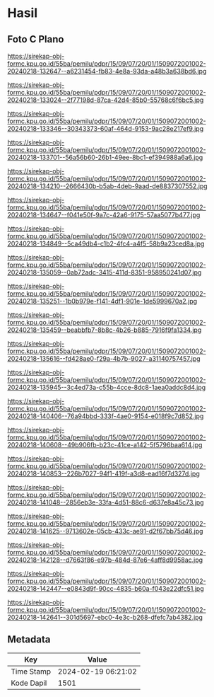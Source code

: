 # Hasil

## Foto C Plano

https://sirekap-obj-formc.kpu.go.id/55ba/pemilu/pdpr/15/09/07/20/01/1509072001002-20240218-132647--a6231454-fb83-4e8a-93da-a48b3a638bd6.jpg

https://sirekap-obj-formc.kpu.go.id/55ba/pemilu/pdpr/15/09/07/20/01/1509072001002-20240218-133024--2f77198d-87ca-42d4-85b0-55768c6f6bc5.jpg

https://sirekap-obj-formc.kpu.go.id/55ba/pemilu/pdpr/15/09/07/20/01/1509072001002-20240218-133346--30343373-60af-464d-9153-9ac28e217ef9.jpg

https://sirekap-obj-formc.kpu.go.id/55ba/pemilu/pdpr/15/09/07/20/01/1509072001002-20240218-133701--56a56b60-26b1-49ee-8bc1-ef394988a6a6.jpg

https://sirekap-obj-formc.kpu.go.id/55ba/pemilu/pdpr/15/09/07/20/01/1509072001002-20240218-134210--2666430b-b5ab-4deb-9aad-de8837307552.jpg

https://sirekap-obj-formc.kpu.go.id/55ba/pemilu/pdpr/15/09/07/20/01/1509072001002-20240218-134647--f041e50f-9a7c-42a6-9175-57aa5077b477.jpg

https://sirekap-obj-formc.kpu.go.id/55ba/pemilu/pdpr/15/09/07/20/01/1509072001002-20240218-134849--5ca49db4-c1b2-4fc4-a4f5-58b9a23ced8a.jpg

https://sirekap-obj-formc.kpu.go.id/55ba/pemilu/pdpr/15/09/07/20/01/1509072001002-20240218-135059--0ab72adc-3415-411d-8351-958950241d07.jpg

https://sirekap-obj-formc.kpu.go.id/55ba/pemilu/pdpr/15/09/07/20/01/1509072001002-20240218-135251--1b0b979e-f141-4df1-901e-1de5999670a2.jpg

https://sirekap-obj-formc.kpu.go.id/55ba/pemilu/pdpr/15/09/07/20/01/1509072001002-20240218-135459--beabbfb7-8b8c-4b26-b885-7916f9fa1334.jpg

https://sirekap-obj-formc.kpu.go.id/55ba/pemilu/pdpr/15/09/07/20/01/1509072001002-20240218-135616--fd428ae0-f29a-4b7b-9027-a31140757457.jpg

https://sirekap-obj-formc.kpu.go.id/55ba/pemilu/pdpr/15/09/07/20/01/1509072001002-20240218-135945--3c4ed73a-c55b-4cce-8dc8-1aea0addc8d4.jpg

https://sirekap-obj-formc.kpu.go.id/55ba/pemilu/pdpr/15/09/07/20/01/1509072001002-20240218-140406--76a94bbd-333f-4ae0-9154-e018f9c7d852.jpg

https://sirekap-obj-formc.kpu.go.id/55ba/pemilu/pdpr/15/09/07/20/01/1509072001002-20240218-140608--49b906fb-b23c-41ce-a142-5f5796baa614.jpg

https://sirekap-obj-formc.kpu.go.id/55ba/pemilu/pdpr/15/09/07/20/01/1509072001002-20240218-140853--226b7027-94f1-419f-a3d8-ead16f7d327d.jpg

https://sirekap-obj-formc.kpu.go.id/55ba/pemilu/pdpr/15/09/07/20/01/1509072001002-20240218-141048--2856eb3e-33fa-4d51-88c6-d637e8a45c73.jpg

https://sirekap-obj-formc.kpu.go.id/55ba/pemilu/pdpr/15/09/07/20/01/1509072001002-20240218-141625--9713602e-05cb-433c-ae91-d2f67bb75d46.jpg

https://sirekap-obj-formc.kpu.go.id/55ba/pemilu/pdpr/15/09/07/20/01/1509072001002-20240218-142128--d7663f86-e97b-484d-87e6-4aff8d9958ac.jpg

https://sirekap-obj-formc.kpu.go.id/55ba/pemilu/pdpr/15/09/07/20/01/1509072001002-20240218-142447--e0843d9f-90cc-4835-b60a-f043e22dfc51.jpg

https://sirekap-obj-formc.kpu.go.id/55ba/pemilu/pdpr/15/09/07/20/01/1509072001002-20240218-142641--301d5697-ebc0-4e3c-b268-dfefc7ab4382.jpg


## Metadata

| Key        | Value               |
| ---------- | ------------------- |
| Time Stamp | 2024-02-19 06:21:02 |
| Kode Dapil | 1501                |



